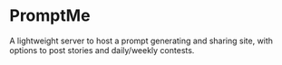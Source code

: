 # PromptMe
A lightweight server to host a prompt generating and sharing site, with options to post stories and daily/weekly contests. 
